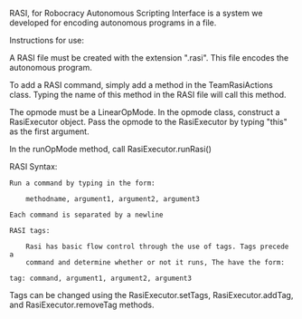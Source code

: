 RASI, for Robocracy Autonomous Scripting Interface is a system we developed for encoding autonomous programs in a file.

Instructions for use:

A RASI file must be created with the extension ".rasi". This file encodes the autonomous program.

To add a RASI command, simply add a method in the TeamRasiActions class. Typing the name of this method in the RASI file will call this method.

The opmode must be a LinearOpMode. In the opmode class, construct a RasiExecutor object. Pass the opmode to the RasiExecutor by typing "this" as the first argument.

In the runOpMode method, call RasiExecutor.runRasi()

RASI Syntax:

    Run a command by typing in the form:
    
        methodname, argument1, argument2, argument3

    Each command is separated by a newline

    RASI tags:

        Rasi has basic flow control through the use of tags. Tags precede a 
		command and determine whether or not it runs, The have the form:

    tag: command, argument1, argument2, argument3

Tags can be changed using the RasiExecutor.setTags, RasiExecutor.addTag, and RasiExecutor.removeTag methods.



